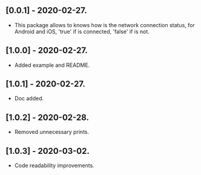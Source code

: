## [0.0.1] - 2020-02-27.

* This package allows to knows how is the network connection status, for Android and iOS, 'true' if is connected, 'false' if is not.

## [1.0.0] - 2020-02-27.

* Added example and README.

## [1.0.1] - 2020-02-27.

* Doc added.

## [1.0.2] - 2020-02-28.

* Removed unnecessary prints.

## [1.0.3] - 2020-03-02.

* Code readability improvements.
